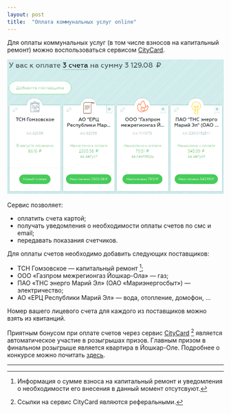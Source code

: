 ```yaml
---
layout: post
title:  "Оплата коммунальных услуг online"
---
```

Для оплаты коммунальных услуг (в том числе взносов на капитальный ремонт) можно воспользоваться сервисом [CityCard](https://citycard.ru?referrer=57b857a12d6b9ded3b8b46d6).

![](/assets/img/citycard.png)

<!--more-->

Сервис позволяет:

- оплатить счета картой;
- получать уведомления о необходимости оплаты счетов по смс и email;
- передавать показания счетчиков.

Для оплаты счетов необходимо добавить следующих поставщиков:

- ТСН Гомзовское — капитальный ремонт [^1];
- ООО «Газпром межрегионгаз Йошкар-Ола» — газ;
- ПАО «ТНС энерго Марий Эл» (ОАО «Мариэнергосбыт») — электричество;
- АО «ЕРЦ Республики Марий Эл» — вода, отопление, домофон, …

Номер вашего лицевого счета для каждого из поставщиков можно взять из квитанций.

Приятным бонусом при оплате счетов через сервис [CityCard](https://citycard.ru?referrer=57b857a12d6b9ded3b8b46d6) [^2] является автоматическое участие в розыгрышах призов. Главным призом в финальном розыгрыше является квартира в Йошкар-Оле. Подробнее о конкурсе можно почитать [здесь](https://citycard.ru/lucky?referrer=57b857a12d6b9ded3b8b46d6).

<hr>

[^1]: Информация о сумме взноса на капитальный ремонт и уведомления о необходимости его внесения в данный момент отсутсвуют.
[^2]: Ссылки на сервис CityCard являются реферальными.